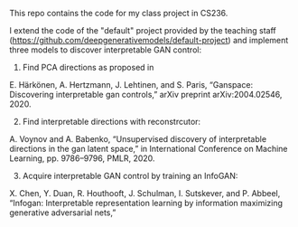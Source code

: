 This repo contains the code for my class project in CS236. 

I extend the code of the "default" project provided by the teaching staff (https://github.com/deepgenerativemodels/default-project) and implement three models to discover interpretable GAN control: 

1) Find PCA directions as proposed in 

E. Härkönen, A. Hertzmann, J. Lehtinen, and S. Paris, “Ganspace: Discovering interpretable gan
controls,” arXiv preprint arXiv:2004.02546, 2020.

2) Find interpretable directions with reconstrcutor: 

A. Voynov and A. Babenko, “Unsupervised discovery of interpretable directions in the gan latent
space,” in International Conference on Machine Learning, pp. 9786–9796, PMLR, 2020.

3) Acquire interpretable GAN control by training an InfoGAN: 

X. Chen, Y. Duan, R. Houthooft, J. Schulman, I. Sutskever, and P. Abbeel, “Infogan: Interpretable
representation learning by information maximizing generative adversarial nets,”